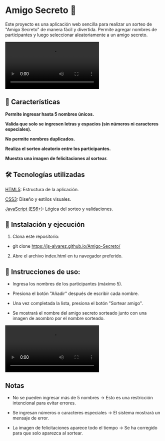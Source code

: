 # Amigo Secreto 🎁

Este proyecto es una aplicación web sencilla para realizar un sorteo de "Amigo Secreto" de manera fácil y divertida. Permite agregar nombres de participantes y luego seleccionar aleatoriamente a un amigo secreto.

<video controls autoplay>
  <source src="./assets/Videos/Amigo Secreto - Brave 2025-03-05 21-23-49.mp4" type="video/mp4">
  <source src="./assets/Videos/Amigo Secreto - Brave 2025-03-05 21-23-49.mp4" type="video/webm">
  <source src="./assets/Videos/Amigo Secreto - Brave 2025-03-05 21-23-49.mp4" type="video/ogg">
  Your browser does not support the video tag.
</video>

## 🚀 Características

 **Permite ingresar hasta 5 nombres únicos.**

**Valida que solo se ingresen letras y espacios (sin números ni caracteres especiales).**

**No permite nombres duplicados.**

**Realiza el sorteo aleatorio entre los participantes.**

**Muestra una imagen de felicitaciones al sortear.**

## 🛠 Tecnologías utilizadas

<ins>HTML5</ins>: Estructura de la aplicación.

<ins>CSS3</ins>: Diseño y estilos visuales.

<ins>JavaScript (ES6+)</ins>: Lógica del sorteo y validaciones.

## 📌 Instalación y ejecución

1. Clona este repositorio:

* git clone https://js-alvarez.github.io/Amigo-Secreto/

2. Abre el archivo index.html en tu navegador preferido.

## 📝 Instrucciones de uso:

* Ingresa los nombres de los participantes (máximo 5).

* Presiona el botón "Añadir" después de escribir cada nombre.

* Una vez completada la lista, presiona el botón "Sortear amigo".

* Se mostrará el nombre del amigo secreto sorteado junto con una imagen de asombro por el nombre sorteado.

<video controls autoplay>
  <source src="./assets/Videos/Play.mp4" type="video/mp4">
  <source src="./assets/Videos/Play.mp4" type="video/webm">
  <source src="./assets/Videos/Play.mp4" type="video/ogg">
  Your browser does not support the video tag.
</video>

## Notas

* No se pueden ingresar más de 5 nombres -> Esto es una restricción intencional para evitar errores.

* Se ingresan números o caracteres especiales -> El sistema mostrará un mensaje de error.

* La imagen de felicitaciones aparece todo el tiempo -> Se ha corregido para que solo aparezca al sortear.




